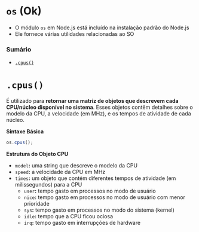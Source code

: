# `os` (Ok)

- O módulo `os` em Node.js está incluído na instalação padrão do Node.js
- Ele fornece várias utilidades relacionadas ao SO

### Sumário

- [`.cpus()`](#cpus)

# <a id="cpus"></a>`.cpus()`

É utilizado para **retornar uma matriz de objetos que descrevem cada CPU/núcleo disponível no sistema**. Esses objetos contêm detalhes sobre o modelo da CPU, a velocidade (em MHz), e os tempos de atividade de cada núcleo.

**Sintaxe Básica**

```JavaScript
os.cpus();
```

**Estrutura do Objeto CPU**

- `model`**:** uma string que descreve o modelo da CPU
- `speed`**:** a velocidade da CPU em MHz
- `times`**:** um objeto que contém diferentes tempos de atividade (em milissegundos) para a CPU
    + `user`**:** tempo gasto em processos no modo de usuário
    + `nice`**:** tempo gasto em processos no modo de usuário com menor prioridade
    + `sys`**:** tempo gasto em processos no modo do sistema (kernel)
    + `idle`**:** tempo que a CPU ficou ociosa
    + `irq`**:** tempo gasto em interrupções de hardware